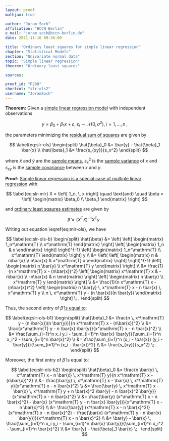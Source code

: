 ```yaml
---
layout: proof
mathjax: true

author: "Joram Soch"
affiliation: "BCCN Berlin"
e_mail: "joram.soch@bccn-berlin.de"
date: 2021-11-16 09:36:00

title: "Ordinary least squares for simple linear regression"
chapter: "Statistical Models"
section: "Univariate normal data"
topic: "Simple linear regression"
theorem: "Ordinary least squares"

sources:

proof_id: "P288"
shortcut: "slr-ols2"
username: "JoramSoch"
---
```



**Theorem:** Given a [simple linear regression model](/D/slr) with independent observations

$$ \label{eq:slr}
y = \beta_0 + \beta_1 x + \varepsilon, \; \varepsilon_i \sim \mathcal{N}(0, \sigma^2), \; i = 1,\ldots,n \; ,
$$

the parameters minimizing the [residual sum of squares](/D/rss) are given by

$$ \label{eq:slr-ols}
\begin{split}
\hat{\beta}_0 &= \bar{y} - \hat{\beta}_1 \bar{x} \\
\hat{\beta}_1 &= \frac{s_{xy}}{s_x^2}
\end{split}
$$

where $\bar{x}$ and $\bar{y}$ are the [sample means](/D/mean-samp), $s_x^2$ is the [sample variance](/D/var-samp) of $x$ and $s_{xy}$ is the [sample covariance](/D/cov-samp) between $x$ and $y$.


**Proof:** [Simple linear regression is a special case of multiple linear regression](/P/slr-mlr) with

$$ \label{eq:slr-mlr}
X = \left[ 1_n, \, x \right] \quad \text{and} \quad \beta = \left[ \begin{matrix} \beta_0 \\ \beta_1 \end{matrix} \right]
$$

and [ordinary least sqaures estimates](/P/mlr-ols) are given by

$$ \label{eq:mlr-ols}
\hat{\beta} = (X^\mathrm{T} X)^{-1} X^\mathrm{T} y \; .
$$

Writing out equation \eqref{eq:mlr-ols}, we have

$$ \label{eq:slr-ols-b}
\begin{split}
\hat{\beta} &= \left( \left[ \begin{matrix} 1_n^\mathrm{T} \\ x^\mathrm{T} \end{matrix} \right] \left[ \begin{matrix} 1_n & x \end{matrix} \right] \right)^{-1} \left[ \begin{matrix} 1_n^\mathrm{T} \\ x^\mathrm{T} \end{matrix} \right] y \\
&= \left( \left[ \begin{matrix} n & n\bar{x} \\ n\bar{x} & x^\mathrm{T} x \end{matrix} \right] \right)^{-1} \left[ \begin{matrix} n \bar{y} \\ x^\mathrm{T} y \end{matrix} \right] \\
&= \frac{1}{n x^\mathrm{T} x - (n\bar{x})^2} \left[ \begin{matrix} x^\mathrm{T} x & -n\bar{x} \\ -n\bar{x} & n \end{matrix} \right]  \left[ \begin{matrix} n \bar{y} \\ x^\mathrm{T} y \end{matrix} \right] \\
&= \frac{1}{n x^\mathrm{T} x - (n\bar{x})^2} \left[ \begin{matrix} n \bar{y} \, x^\mathrm{T} x - n \bar{x} \, x^\mathrm{T} y \\ n \, x^\mathrm{T} y - (n \bar{x})(n \bar{y}) \end{matrix} \right] \; .
\end{split}
$$

Thus, the second entry of $\hat{\beta}$ [is equal to](/P/slr-ols):

$$ \label{eq:slr-ols-b1}
\begin{split}
\hat{\beta}_1 &= \frac{n \, x^\mathrm{T} y - (n \bar{x})(n \bar{y})}{n x^\mathrm{T} x - (n\bar{x})^2} \\
&= \frac{x^\mathrm{T} y - n \bar{x} \bar{y}}{x^\mathrm{T} x - n \bar{x}^2} \\
&= \frac{\sum_{i=1}^n x_i y_i - \sum_{i=1}^n \bar{x} \bar{y}}{\sum_{i=1}^n x_i^2 - \sum_{i=1}^n \bar{x}^2} \\
&= \frac{\sum_{i=1}^n (x_i - \bar{x}) (y_i - \bar{y})}{\sum_{i=1}^n (x_i - \bar{x})^2} \\
&= \frac{s_{xy}}{s_x^2} \; .
\end{split}
$$

Moreover, the first entry of $\hat{\beta}$ is equal to:

$$ \label{eq:slr-ols-b2}
\begin{split}
\hat{\beta}_0 &= \frac{n \bar{y} \, x^\mathrm{T} x - n \bar{x} \, x^\mathrm{T} y}{n x^\mathrm{T} x - (n\bar{x})^2} \\
&= \frac{\bar{y} \, x^\mathrm{T} x - \bar{x} \, x^\mathrm{T} y}{x^\mathrm{T} x - n \bar{x}^2} \\
&= \frac{\bar{y} \, x^\mathrm{T} x - \bar{x} \, x^\mathrm{T} y + n \bar{x}^2 \bar{y} - n \bar{x}^2 \bar{y}}{x^\mathrm{T} x - n \bar{x}^2} \\
&= \frac{\bar{y} (x^\mathrm{T} x - n \bar{x}^2) - \bar{x} (x^\mathrm{T} y - n \bar{x} \bar{y})}{x^\mathrm{T} x - n \bar{x}^2} \\
&= \frac{\bar{y} (x^\mathrm{T} x - n \bar{x}^2)}{x^\mathrm{T} x - n \bar{x}^2} - \frac{\bar{x} (x^\mathrm{T} y - n \bar{x} \bar{y})}{x^\mathrm{T} x - n \bar{x}^2} \\
&= \bar{y} - \bar{x} \, \frac{\sum_{i=1}^n x_i y_i - \sum_{i=1}^n \bar{x} \bar{y}}{\sum_{i=1}^n x_i^2 - \sum_{i=1}^n \bar{x}^2} \\
&= \bar{y} - \hat{\beta}_1 \bar{x} \; .
\end{split}
$$